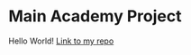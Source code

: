 # Main Academy Project
Hello World!
 [Link to my repo](https://nazarkhrushchinferstat.github.io/new/)
